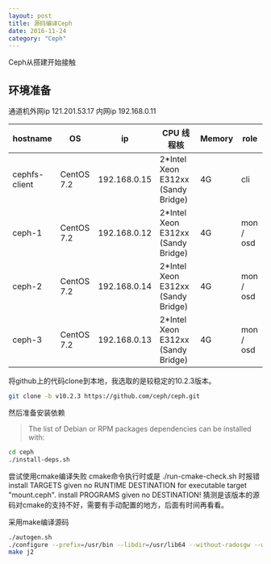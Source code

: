 ```yaml
---
layout: post
title: 源码编译Ceph
date: 2016-11-24
category: "Ceph"
---
```



Ceph从搭建开始接触

## 环境准备

通道机外网ip 121.201.53.17 内网ip 192.168.0.11

| hostname      | OS         | ip           | CPU 线程核                          | Memory | role      |
| ------------- | ---------- | ------------ | ---------------------------------- | ------ | --------- |
| cephfs-client | CentOS 7.2 | 192.168.0.15 | 2*Intel Xeon E312xx (Sandy Bridge) | 4G     | cli       |
| ceph-1        | CentOS 7.2 | 192.168.0.12 | 2*Intel Xeon E312xx (Sandy Bridge) | 4G     | mon / osd |
| ceph-2        | CentOS 7.2 | 192.168.0.14 | 2*Intel Xeon E312xx (Sandy Bridge) | 4G     | mon / osd |
| ceph-3        | CentOS 7.2 | 192.168.0.13 | 2*Intel Xeon E312xx (Sandy Bridge) | 4G     | mon / osd |


将github上的代码clone到本地，我选取的是较稳定的10.2.3版本。

```bash
git clone -b v10.2.3 https://github.com/ceph/ceph.git
```
然后准备安装依赖
> The list of Debian or RPM packages dependencies can be installed with:

```bash
cd ceph
./install-deps.sh
```

尝试使用cmake编译失败
cmake命令执行时或是 ./run-cmake-check.sh 时报错
install TARGETS given no RUNTIME DESTINATION for executable target "mount.ceph".
install PROGRAMS given no DESTINATION!
猜测是该版本的源码对cmake的支持不好，需要有手动配置的地方，后面有时间再看看。

采用make编译源码
```bash
./autogen.sh
./configure --prefix=/usr/bin --libdir=/usr/lib64 --without-radosgw --without-spdk --without-kinetic --without-libzfs
make j2
```